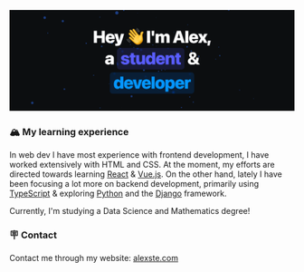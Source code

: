 [![Presentation Image](assets/presentation.png)](https://alexste.com/)

### 🏔️ My learning experience 
In web dev I have most experience with frontend development, I have worked extensively with HTML and CSS. At the moment, my efforts are directed towards learning [React](https://reactjs.org/) & [Vue.js](https://vuejs.org/). On the other hand, lately I have been focusing a lot more on backend development, primarily using [TypeScript](https://www.typescriptlang.org/) & exploring [Python](https://www.python.org/) and the [Django](https://www.djangoproject.com/) framework.

Currently, I'm studying a Data Science and Mathematics degree!

### 🪧 Contact
Contact me through my website: [alexste.com](https://alexste.com)
